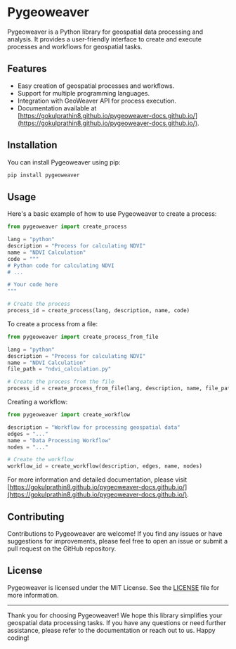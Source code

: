 # Pygeoweaver

Pygeoweaver is a Python library for geospatial data processing and analysis. It provides a user-friendly interface to create and execute processes and workflows for geospatial tasks.

## Features

- Easy creation of geospatial processes and workflows.
- Support for multiple programming languages.
- Integration with GeoWeaver API for process execution.
- Documentation available at [https://gokulprathin8.github.io/pygeoweaver-docs.github.io/](https://gokulprathin8.github.io/pygeoweaver-docs.github.io/).

## Installation

You can install Pygeoweaver using pip:

```bash
pip install pygeoweaver
```

## Usage

Here's a basic example of how to use Pygeoweaver to create a process:

```python
from pygeoweaver import create_process

lang = "python"
description = "Process for calculating NDVI"
name = "NDVI Calculation"
code = """
# Python code for calculating NDVI
# ...

# Your code here
"""

# Create the process
process_id = create_process(lang, description, name, code)
```

To create a process from a file:

```python
from pygeoweaver import create_process_from_file

lang = "python"
description = "Process for calculating NDVI"
name = "NDVI Calculation"
file_path = "ndvi_calculation.py"

# Create the process from the file
process_id = create_process_from_file(lang, description, name, file_path)
```

Creating a workflow:

```python
from pygeoweaver import create_workflow

description = "Workflow for processing geospatial data"
edges = "..."
name = "Data Processing Workflow"
nodes = "..."

# Create the workflow
workflow_id = create_workflow(description, edges, name, nodes)
```

For more information and detailed documentation, please visit [https://gokulprathin8.github.io/pygeoweaver-docs.github.io/](https://gokulprathin8.github.io/pygeoweaver-docs.github.io/).

## Contributing

Contributions to Pygeoweaver are welcome! If you find any issues or have suggestions for improvements, please feel free to open an issue or submit a pull request on the GitHub repository.

## License

Pygeoweaver is licensed under the MIT License. See the [LICENSE](LICENSE) file for more information.

---

Thank you for choosing Pygeoweaver! We hope this library simplifies your geospatial data processing tasks. If you have any questions or need further assistance, please refer to the documentation or reach out to us. Happy coding!
